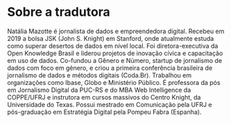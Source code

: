 # Sobre a tradutora

Natália Mazotte é jornalista de dados e empreendedora digital. Recebeu em 2019 a bolsa JSK \(John S. Knight\) em Stanford, onde atualmente estuda como superar desertos de dados em nível local. Foi diretora-executiva da Open Knowledge Brasil e liderou projetos de inovação cívica e capacitação em uso de dados. Co-fundou a Gênero e Número, startup de jornalismo de dados com foco em gênero, e criou a primeira conferência brasileira de jornalismo de dados e métodos digitais \(Coda.Br\). Trabalhou em organizações como Ibase, Globo e Ministério Público. É professora da pós em Jornalismo Digital da PUC-RS e do MBA Web Intelligence da COPPE/UFRJ e instrutora em cursos massivos do Centro Knight, da Universidade do Texas. Possui mestrado em Comunicação pela UFRJ e pós-graduação em Estratégia Digital pela Pompeu Fabra \(Espanha\).

